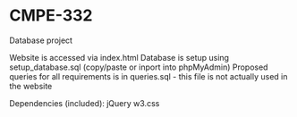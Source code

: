 # CMPE-332

Database project

Website is accessed via index.html
Database is setup using setup_database.sql (copy/paste or inport into phpMyAdmin)
Proposed queries for all requirements is in queries.sql - this file is not actually used in the website

Dependencies (included):
jQuery
w3.css